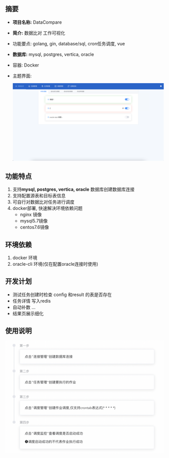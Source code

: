 ## 摘要

- **项目名称:** DataCompare

- **简介:** 数据比对 工作可视化

- 功能要点: golang, gin, database/sql, cron任务调度, vue

- **数据库:** mysql, postgres, vertica, oracle

- 容器: Docker

- 主题界面:

  <img src="https://raw.githubusercontent.com/daniuEvan/pictrues/main/Typora/image-20220316162341809.png" alt="image-20220316162341809" style="zoom:50%;" />

## 功能特点

1. 支持**mysql, postgres, vertica, oracle** 数据库创建数据库连接
2. 支持配置源表和目标表信息
3. 可自行对数据比对任务进行调度
4. docker部署, 快速解决环境依赖问题
   - nginx 镜像
   - mysql5.7镜像
   - centos7.6镜像

## 环境依赖

1. docker 环境
2. oracle-cli 环境(仅在配置oracle连接时使用)

## 开发计划

- 测试任务创建时检查 config 和result 的表是否存在
- 任务详情 写入redis
- 自动补数 ...
- 结果页展示细化

## 使用说明

<img src="https://raw.githubusercontent.com/daniuEvan/pictrues/main/Typora/image-20220316162219026.png" alt="image-20220316162219026" style="zoom:50%;" />